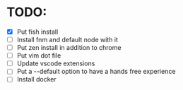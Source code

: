 # TODO:
-[x] Put fish install
-[ ] Install fnm and default node with it
-[ ] Put zen install in addition to chrome
-[ ] Put vim dot file 
-[ ] Update vscode extensions
-[ ] Put a --default option to have a hands free experience
-[ ] Install docker
